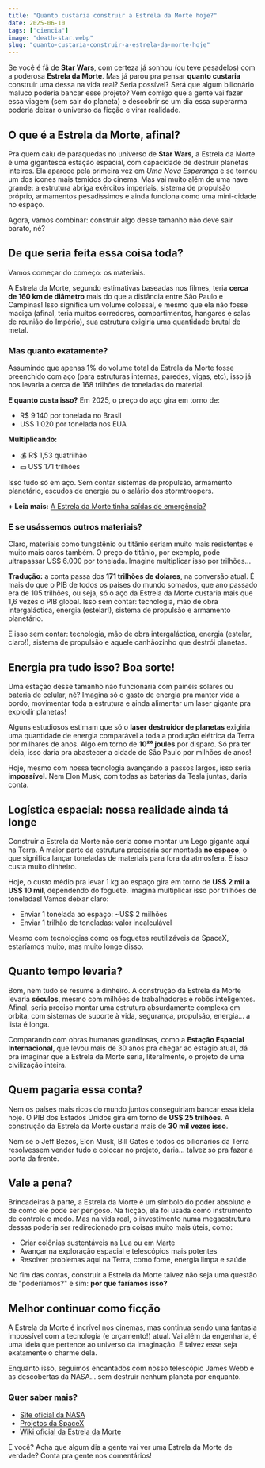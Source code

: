 ```yaml
---
title: "Quanto custaria construir a Estrela da Morte hoje?"
date: 2025-06-10
tags: ["ciencia"]
image: "death-star.webp"
slug: "quanto-custaria-construir-a-estrela-da-morte-hoje"
---
```


Se você é fã de **Star Wars**, com certeza já sonhou (ou teve pesadelos) com a poderosa **Estrela da Morte**. Mas já parou pra pensar **quanto custaria** construir uma dessa na vida real? Seria possível? Será que algum bilionário maluco poderia bancar esse projeto? Vem comigo que a gente vai fazer essa viagem (sem sair do planeta) e descobrir se um dia essa superarma poderia deixar o universo da ficção e virar realidade.

## O que é a Estrela da Morte, afinal?

Pra quem caiu de paraquedas no universo de **Star Wars**, a Estrela da Morte é uma gigantesca estação espacial, com capacidade de destruir planetas inteiros. Ela aparece pela primeira vez em _Uma Nova Esperança_ e se tornou um dos ícones mais temidos do cinema. Mas vai muito além de uma nave grande: a estrutura abriga exércitos imperiais, sistema de propulsão próprio, armamentos pesadíssimos e ainda funciona como uma mini-cidade no espaço.

Agora, vamos combinar: construir algo desse tamanho não deve sair barato, né?

## De que seria feita essa coisa toda?

Vamos começar do começo: os materiais.

A Estrela da Morte, segundo estimativas baseadas nos filmes, teria **cerca de 160 km de diâmetro** mais do que a distância entre São Paulo e Campinas! Isso significa um volume colossal, e mesmo que ela não fosse maciça (afinal, teria muitos corredores, compartimentos, hangares e salas de reunião do Império), sua estrutura exigiria uma quantidade brutal de metal.

### Mas quanto exatamente?

Assumindo que apenas 1% do volume total da Estrela da Morte fosse preenchido com aço (para estruturas internas, paredes, vigas, etc), isso já nos levaria a cerca de 168 trilhões de toneladas do material.

**E quanto custa isso?**
Em 2025, o preço do aço gira em torno de:

- R$ 9.140 por tonelada no Brasil
- US$ 1.020 por tonelada nos EUA

**Multiplicando:**

- 💰 R$ 1,53 quatrilhão
- 💵 US$ 171 trilhões

Isso tudo só em aço. Sem contar sistemas de propulsão, armamento planetário, escudos de energia ou o salário dos stormtroopers.

**+ Leia mais:** [A Estrela da Morte tinha saídas de emergência?](https://nerdatico.com.br/a-estrela-da-morte-tinha-saidas-de-emergencia/)

### E se usássemos outros materiais?

Claro, materiais como tungstênio ou titânio seriam muito mais resistentes e muito mais caros também. O preço do titânio, por exemplo, pode ultrapassar US$ 6.000 por tonelada. Imagine multiplicar isso por trilhões...

**Tradução:** a conta passa dos **171 trilhões de dolares**, na conversão atual. É mais do que o PIB de todos os países do mundo somados, que ano passado era de 105 trilhões, ou seja, só o aço da Estrela da Morte custaria mais que 1,6 vezes o PIB global. Isso sem contar: tecnologia, mão de obra intergaláctica, energia (estelar!), sistema de propulsão e armamento planetário.

E isso sem contar: tecnologia, mão de obra intergaláctica, energia (estelar, claro!), sistema de propulsão e aquele canhãozinho que destrói planetas.

## Energia pra tudo isso? Boa sorte!

Uma estação desse tamanho não funcionaria com painéis solares ou bateria de celular, né? Imagina só o gasto de energia pra manter vida a bordo, movimentar toda a estrutura e ainda alimentar um laser gigante pra explodir planetas!

Alguns estudiosos estimam que só o **laser destruidor de planetas** exigiria uma quantidade de energia comparável a toda a produção elétrica da Terra por milhares de anos. Algo em torno de **10²⁶ joules** por disparo. Só pra ter ideia, isso daria pra abastecer a cidade de São Paulo por milhões de anos!

Hoje, mesmo com nossa tecnologia avançando a passos largos, isso seria **impossível**. Nem Elon Musk, com todas as baterias da Tesla juntas, daria conta.

## Logística espacial: nossa realidade ainda tá longe

Construir a Estrela da Morte não seria como montar um Lego gigante aqui na Terra. A maior parte da estrutura precisaria ser montada **no espaço**, o que significa lançar toneladas de materiais para fora da atmosfera. E isso custa muito dinheiro.

Hoje, o custo médio pra levar 1 kg ao espaço gira em torno de **US$ 2 mil a US$ 10 mil**, dependendo do foguete. Imagina multiplicar isso por trilhões de toneladas! Vamos deixar claro:

*   Enviar 1 tonelada ao espaço: ~US$ 2 milhões
*   Enviar 1 trilhão de toneladas: valor incalculável

Mesmo com tecnologias como os foguetes reutilizáveis da SpaceX, estaríamos muito, mas muito longe disso.

## Quanto tempo levaria?

Bom, nem tudo se resume a dinheiro. A construção da Estrela da Morte levaria **séculos**, mesmo com milhões de trabalhadores e robôs inteligentes. Afinal, seria preciso montar uma estrutura absurdamente complexa em orbita, com sistemas de suporte à vida, segurança, propulsão, energia... a lista é longa.

Comparando com obras humanas grandiosas, como a **Estação Espacial Internacional**, que levou mais de 30 anos pra chegar ao estágio atual, dá pra imaginar que a Estrela da Morte seria, literalmente, o projeto de uma civilização inteira.

## Quem pagaria essa conta?

Nem os países mais ricos do mundo juntos conseguiriam bancar essa ideia hoje. O PIB dos Estados Unidos gira em torno de **US$ 25 trilhões**. A construção da Estrela da Morte custaria mais de **30 mil vezes isso**.

Nem se o Jeff Bezos, Elon Musk, Bill Gates e todos os bilionários da Terra resolvessem vender tudo e colocar no projeto, daria... talvez só pra fazer a porta da frente.

## Vale a pena?

Brincadeiras à parte, a Estrela da Morte é um símbolo do poder absoluto e de como ele pode ser perigoso. Na ficção, ela foi usada como instrumento de controle e medo. Mas na vida real, o investimento numa megaestrutura dessas poderia ser redirecionado pra coisas muito mais úteis, como:

*   Criar colônias sustentáveis na Lua ou em Marte
*   Avançar na exploração espacial e telescópios mais potentes
*   Resolver problemas aqui na Terra, como fome, energia limpa e saúde

No fim das contas, construir a Estrela da Morte talvez não seja uma questão de "poderíamos?" e sim: **por que faríamos isso?**

## Melhor continuar como ficção

A Estrela da Morte é incrível nos cinemas, mas continua sendo uma fantasia impossível com a tecnologia (e orçamento!) atual. Vai além da engenharia, é uma ideia que pertence ao universo da imaginação. E talvez esse seja exatamente o charme dela.

Enquanto isso, seguimos encantados com nosso telescópio James Webb e as descobertas da NASA… sem destruir nenhum planeta por enquanto.

### Quer saber mais?

*   [Site oficial da NASA](https://www.nasa.gov/)
*   [Projetos da SpaceX](https://www.spacex.com/)
*   [Wiki oficial da Estrela da Morte](https://starwars.fandom.com/pt/wiki/Estrela_da_Morte)

E você? Acha que algum dia a gente vai ver uma Estrela da Morte de verdade? Conta pra gente nos comentários!